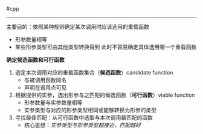 #cpp 

---
主要目的：依照某种规则确定某次调用时应该选用的重载函数

- 形参数量相等
- 某些形参类型可由其他类型转换得到
此时不容易确定具体选用哪一个重载函数

**确定候选函数和可行函数**
1. 选定本次调用对应的重载函数集合（**候选函数**）candidate function
	- 与被调用函数同名
	- 声明在调用点可见
2. 根据提供的实参，选出形参与之匹配的候选函数（**可行函数**）viable function
	- 形参数量与实参数量相等
	- 实参类型与对应的形参类型相同或能够转换为形参的类型
3. 寻找最佳匹配：从可行函数中选取与本次调用最匹配的函数
	- 核心思想：*实参类型与形参类型越接近，匹配越好*




